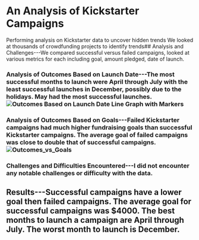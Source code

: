 # An Analysis of Kickstarter Campaigns
Performing analysis on Kickstarter data to uncover hidden trends
We looked at thousands of crowdfunding projects to identify trends## Analysis and Challenges---We compared successful versus failed campaigns, looked at various metrics for each including goal, amount pledged, date of launch. 

### Analysis of Outcomes Based on Launch Date---The most successful months to launch were April through July with the least successful launches in December, possibly due to the holidays. May had the most successful launches. ![Outcomes Based on Launch Date Line Graph with Markers](https://user-images.githubusercontent.com/89313168/134093372-b77f6967-dace-4c34-88c3-6a368f5cd560.png)

### Analysis of Outcomes Based on Goals---Failed Kickstarter campaigns had much higher fundraising goals than successful Kickstarter campaigns. The average goal of failed campaigns was close to double that of successful campaigns. ![Outcomes_vs_Goals](https://user-images.githubusercontent.com/89313168/134093616-00ca7607-8369-43a1-a722-e7e9adec103c.png)


### Challenges and Difficulties Encountered---I did not encounter any notable challenges or difficulty with the data. 

## Results---Successful campaigns have a lower goal then failed campaigns. The average goal for successful campaigns was $4000.  The best months to launch a campaign are April through July. The worst month to launch is December. 
